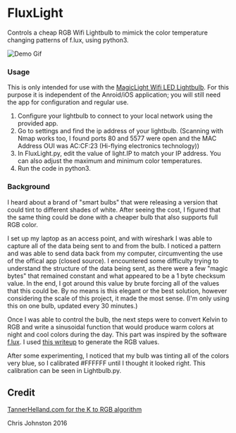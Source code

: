 # FluxLight
Controls a cheap RGB Wifi Lightbulb to mimick the color temperature changing patterns of f.lux, using python3.

![Demo Gif](https://thumbs.gfycat.com/DrearyIdioticFlyingfox-size_restricted.gif)

### Usage
This is only intended for use with the [MagicLight Wifi LED Lightbulb](http://www.amazon.com/MagicLight%C2%AE-WiFi-LED-Light-Bulb/dp/B00SIDVZSW). For this purpose it is independent of the Anroid/iOS application; you will still need the app for configuration and regular use.
  
1. Configure your lightbulb to connect to your local network using the provided app.
2. Go to settings and find the ip address of your lightbulb. (Scanning with Nmap works too, I found ports 80 and 5577 were open and the MAC Address OUI was AC:CF:23 (Hi-flying electronics technology))
3. In FluxLight.py, edit the value of light.IP to match your IP address. You can also adjust the maximum and minimum color temperatures.
4. Run the code in python3.

### Background
I heard about a brand of "smart bulbs" that were releasing a version that could tint to different shades of white. After seeing the cost, I figured that the same thing could be done with a cheaper bulb that also supports full RGB color.

I set up my laptop as an access point, and with wireshark I was able to capture all of the data being sent to and from the bulb. I noticed a pattern and was able to send data back from my computer, circumventing the use of the offical app (closed source). I encountered some difficulty trying to understand the structure of the data being sent, as there were a few "magic bytes" that remained constant and what appeared to be a 1 byte checksum value. In the end, I got around this value by brute forcing all of the values that this could be. By no means is this elegant or the best solution, however considering the scale of this project, it made the most sense. (I'm only using this on one bulb, updated every 30 minutes.)

Once I was able to control the bulb, the next steps were to convert Kelvin to RGB and write a sinusoidal function that would produce warm colors at night and cool colors during the day. This part was inspired by the software [f.lux](https://justgetflux.com/). I used [this writeup](http://www.tannerhelland.com/4435/convert-temperature-rgb-algorithm-code/) to generate the RGB values.

After some experimenting, I noticed that my bulb was tinting all of the colors very blue, so I calibrated #FFFFFF until I thought it looked right. This calibration can be seen in Lightbulb.py.

## Credit
[TannerHelland.com for the K to RGB algorithm](http://www.tannerhelland.com/4435/convert-temperature-rgb-algorithm-code/)

Chris Johnston 2016
